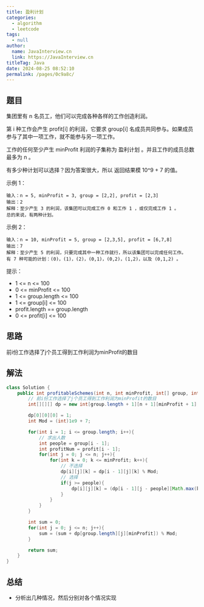 ```yaml
---
title: 盈利计划
categories: 
  - algorithm
  - leetcode
tags: 
  - null
author: 
  name: JavaInterview.cn
  link: https://JavaInterview.cn
titleTag: Java
date: 2024-08-25 08:52:10
permalink: /pages/0c9a8c/
---
```


## 题目

集团里有 n 名员工，他们可以完成各种各样的工作创造利润。

第 i 种工作会产生 profit[i] 的利润，它要求 group[i] 名成员共同参与。如果成员参与了其中一项工作，就不能参与另一项工作。

工作的任何至少产生 minProfit 利润的子集称为 盈利计划 。并且工作的成员总数最多为 n 。

有多少种计划可以选择？因为答案很大，所以 返回结果模 10^9 + 7 的值。



示例 1：

    输入：n = 5, minProfit = 3, group = [2,2], profit = [2,3]
    输出：2
    解释：至少产生 3 的利润，该集团可以完成工作 0 和工作 1 ，或仅完成工作 1 。
    总的来说，有两种计划。
示例 2：

    输入：n = 10, minProfit = 5, group = [2,3,5], profit = [6,7,8]
    输出：7
    解释：至少产生 5 的利润，只要完成其中一种工作就行，所以该集团可以完成任何工作。
    有 7 种可能的计划：(0)，(1)，(2)，(0,1)，(0,2)，(1,2)，以及 (0,1,2) 。


提示：

* 1 <= n <= 100
* 0 <= minProfit <= 100
* 1 <= group.length <= 100
* 1 <= group[i] <= 100
* profit.length == group.length
* 0 <= profit[i] <= 100
## 思路

前i份工作选择了j个员工得到工作利润为minProfit的数目

## 解法
```java
class Solution {
    public int profitableSchemes(int n, int minProfit, int[] group, int[] profit) {
        // 前i份工作选择了j个员工得到工作利润为minProfit的数目
        int[][][] dp = new int[group.length + 1][n + 1][minProfit + 1];

        dp[0][0][0] = 1;
        int Mod = (int)1e9 + 7;

        for(int i = 1; i <= group.length; i++){
            // 求出人数
            int people = group[i - 1];
            int profitNum = profit[i - 1];
            for(int j = 0; j <= n; j++){
                for(int k = 0; k <= minProfit; k++){
                    // 不选择
                    dp[i][j][k] = dp[i - 1][j][k] % Mod;
                    // 选择
                    if(j >= people){
                        dp[i][j][k] = (dp[i - 1][j - people][Math.max(k - profitNum, 0)] + dp[i - 1][j][k]) % Mod;
                    }
                }
            }
        }

        int sum = 0;
        for(int j = 0; j <= n; j++){
            sum = (sum + dp[group.length][j][minProfit]) % Mod;
        }

        return sum;
    }
}
```

## 总结

- 分析出几种情况，然后分别对各个情况实现 
